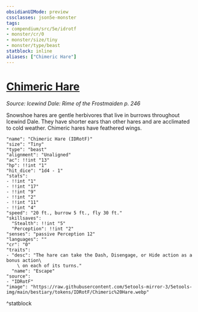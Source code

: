 ```yaml
---
obsidianUIMode: preview
cssclasses: json5e-monster
tags:
- compendium/src/5e/idrotf
- monster/cr/0
- monster/size/tiny
- monster/type/beast
statblock: inline
aliases: ["Chimeric Hare"]
---
```

# [Chimeric Hare](Mechanics\bestiary\beast/chimeric-hare-idrotf.md)
*Source: Icewind Dale: Rime of the Frostmaiden p. 246*  

Snowshoe hares are gentle herbivores that live in burrows throughout Icewind Dale. They have shorter ears than other hares and are acclimated to cold weather. Chimeric hares have feathered wings.

```statblock
"name": "Chimeric Hare (IDRotF)"
"size": "Tiny"
"type": "beast"
"alignment": "Unaligned"
"ac": !!int "13"
"hp": !!int "1"
"hit_dice": "1d4 - 1"
"stats":
- !!int "1"
- !!int "17"
- !!int "9"
- !!int "2"
- !!int "11"
- !!int "4"
"speed": "20 ft., burrow 5 ft., fly 30 ft."
"skillsaves":
  "Stealth": !!int "5"
  "Perception": !!int "2"
"senses": "passive Perception 12"
"languages": ""
"cr": "0"
"traits":
- "desc": "The hare can take the Dash, Disengage, or Hide action as a bonus action\
    \ on each of its turns."
  "name": "Escape"
"source":
- "IDRotF"
"image": "https://raw.githubusercontent.com/5etools-mirror-3/5etools-img/main/bestiary/tokens/IDRotF/Chimeric%20Hare.webp"
```
^statblock